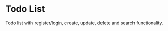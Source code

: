 <h1>Todo List</h1>  

Todo list with register/login, create, update, delete and search functionality.


